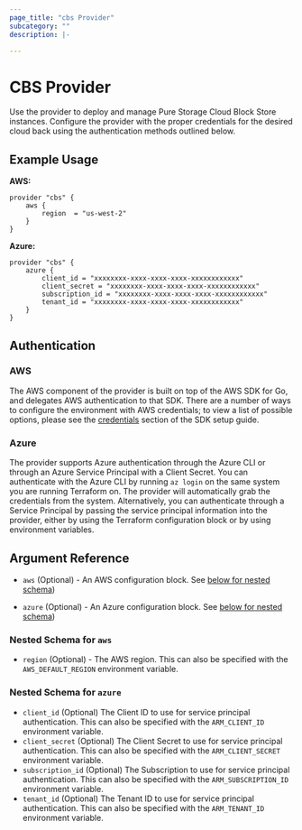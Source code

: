 ```yaml
---
page_title: "cbs Provider"
subcategory: ""
description: |-

---
```


# CBS Provider

Use the provider to deploy and manage Pure Storage Cloud Block Store instances. Configure the provider
with the proper credentials for the desired cloud back using the authentication methods outlined below.


## Example Usage

**AWS:**
```hcl
provider "cbs" {
    aws {
        region  = "us-west-2"
    }
}
```

**Azure:**
```hcl
provider "cbs" {
    azure {
        client_id = "xxxxxxxx-xxxx-xxxx-xxxx-xxxxxxxxxxxx"
        client_secret = "xxxxxxxx-xxxx-xxxx-xxxx-xxxxxxxxxxxx"
        subscription_id = "xxxxxxxx-xxxx-xxxx-xxxx-xxxxxxxxxxxx"
        tenant_id = "xxxxxxxx-xxxx-xxxx-xxxx-xxxxxxxxxxxx"
    }
}
```

## Authentication

### AWS

The AWS component of the provider is built on top of the AWS SDK for Go, and delegates AWS
authentication to that SDK. There are a number of ways to configure the environment with AWS
credentials; to view a list of possible options, please see the [credentials](https://aws.github.io/aws-sdk-go-v2/docs/configuring-sdk/#specifying-credentials) section of the SDK
setup guide.

### Azure

The provider supports Azure authentication through the Azure CLI or through an Azure Service Principal
with a Client Secret. You can authenticate with the Azure CLI by running `az login` on the same system you are running
Terraform on. The provider will automatically grab the credentials from the system. Alternatively, you
can authenticate through a Service Principal by passing the service principal information into the provider,
either by using the Terraform configuration block or by using environment variables.

## Argument Reference

- `aws` (Optional) - An AWS configuration block. See [below for nested schema](#nestedblock--aws))

- `azure` (Optional) - An Azure configuration block. See [below for nested schema](#nestedblock--azure))

<a id="nestedblock--aws"></a>
### Nested Schema for `aws`

- `region` (Optional) - The AWS region. This can also be specified with the `AWS_DEFAULT_REGION` environment variable.

<a id="nestedblock--azure"></a>
### Nested Schema for `azure`

- `client_id` (Optional) The Client ID to use for service principal authentication. This can also be specified with the `ARM_CLIENT_ID` environment variable.
- `client_secret` (Optional) The Client Secret to use for service principal authentication. This can also be specified with the `ARM_CLIENT_SECRET` environment variable.
- `subscription_id` (Optional) The Subscription to use for service principal authentication. This can also be specified with the `ARM_SUBSCRIPTION_ID` environment variable.
- `tenant_id` (Optional) The Tenant ID to use for service principal authentication. This can also be specified with the `ARM_TENANT_ID` environment variable.
